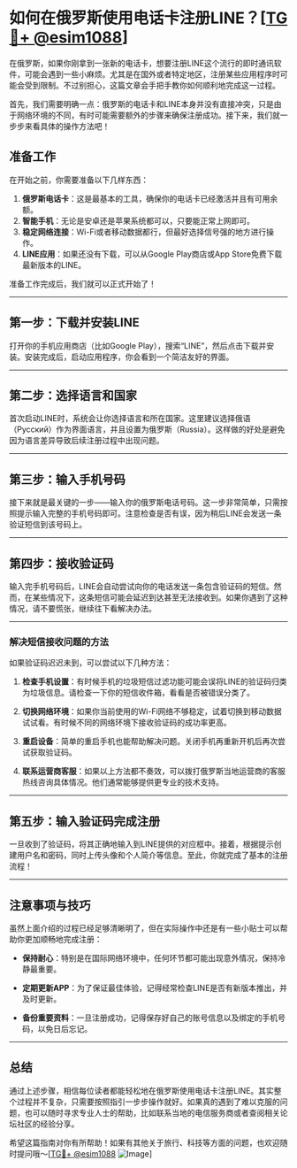 # 如何在俄罗斯使用电话卡注册LINE？[[TG💪+ @esim1088](https://t.me/s/esim1088)]

在俄罗斯，如果你刚拿到一张新的电话卡，想要注册LINE这个流行的即时通讯软件，可能会遇到一些小麻烦。尤其是在国外或者特定地区，注册某些应用程序时可能会受到限制。不过别担心，这篇文章会手把手教你如何顺利地完成这一过程。

首先，我们需要明确一点：俄罗斯的电话卡和LINE本身并没有直接冲突，只是由于网络环境的不同，有时可能需要额外的步骤来确保注册成功。接下来，我们就一步步来看具体的操作方法吧！

## 准备工作

在开始之前，你需要准备以下几样东西：

1. **俄罗斯电话卡**：这是最基本的工具，确保你的电话卡已经激活并且有可用余额。
2. **智能手机**：无论是安卓还是苹果系统都可以，只要能正常上网即可。
3. **稳定网络连接**：Wi-Fi或者移动数据都行，但最好选择信号强的地方进行操作。
4. **LINE应用**：如果还没有下载，可以从Google Play商店或App Store免费下载最新版本的LINE。

准备工作完成后，我们就可以正式开始了！

---

## 第一步：下载并安装LINE

打开你的手机应用商店（比如Google Play），搜索“LINE”，然后点击下载并安装。安装完成后，启动应用程序，你会看到一个简洁友好的界面。

---

## 第二步：选择语言和国家

首次启动LINE时，系统会让你选择语言和所在国家。这里建议选择俄语（Русский）作为界面语言，并且设置为俄罗斯（Russia）。这样做的好处是避免因为语言差异导致后续注册过程中出现问题。

---

## 第三步：输入手机号码

接下来就是最关键的一步——输入你的俄罗斯电话号码。这一步非常简单，只需按照提示输入完整的手机号码即可。注意检查是否有误，因为稍后LINE会发送一条验证短信到该号码上。

---

## 第四步：接收验证码

输入完手机号码后，LINE会自动尝试向你的电话发送一条包含验证码的短信。然而，在某些情况下，这条短信可能会延迟到达甚至无法接收到。如果你遇到了这种情况，请不要慌张，继续往下看解决办法。

---

### 解决短信接收问题的方法

如果验证码迟迟未到，可以尝试以下几种方法：

1. **检查手机设置**：有时候手机的垃圾短信过滤功能可能会误将LINE的验证码归类为垃圾信息。请检查一下你的短信收件箱，看看是否被错误分类了。
   
2. **切换网络环境**：如果你当前使用的Wi-Fi网络不够稳定，试着切换到移动数据试试看。有时候不同的网络环境下接收验证码的成功率更高。

3. **重启设备**：简单的重启手机也能帮助解决问题。关闭手机再重新开机后再次尝试获取验证码。

4. **联系运营商客服**：如果以上方法都不奏效，可以拨打俄罗斯当地运营商的客服热线咨询具体情况。他们通常能够提供更专业的技术支持。

---

## 第五步：输入验证码完成注册

一旦收到了验证码，将其正确地输入到LINE提供的对应框中。接着，根据提示创建用户名和密码，同时上传头像和个人简介等信息。至此，你就完成了基本的注册流程！

---

## 注意事项与技巧

虽然上面介绍的过程已经足够清晰明了，但在实际操作中还是有一些小贴士可以帮助你更加顺畅地完成注册：

- **保持耐心**：特别是在国际网络环境中，任何环节都可能出现意外情况，保持冷静最重要。
  
- **定期更新APP**：为了保证最佳体验，记得经常检查LINE是否有新版本推出，并及时更新。

- **备份重要资料**：一旦注册成功，记得保存好自己的账号信息以及绑定的手机号码，以免日后忘记。

---

## 总结

通过上述步骤，相信每位读者都能轻松地在俄罗斯使用电话卡注册LINE。其实整个过程并不复杂，只需要按照指引一步步操作就好。如果真的遇到了难以克服的问题，也可以随时寻求专业人士的帮助，比如联系当地的电信服务商或者查阅相关论坛社区的经验分享。

希望这篇指南对你有所帮助！如果有其他关于旅行、科技等方面的问题，也欢迎随时提问哦～[[TG💪+ @esim1088](https://t.me/s/esim1088) ![Image](https://i.postimg.cc/4NQfJmqS/Snipaste-2025-05-13-00-14-12.png)]